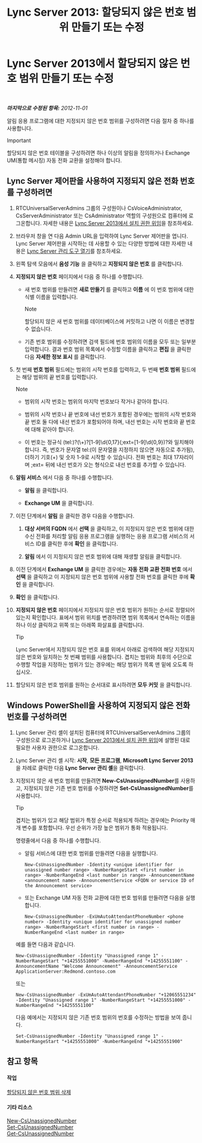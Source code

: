 ﻿---
title: 'Lync Server 2013: 할당되지 않은 번호 범위 만들기 또는 수정'
TOCTitle: 할당되지 않은 번호 범위 만들기 또는 수정
ms:assetid: a102b226-0460-4d5c-82f9-79b8444fa958
ms:mtpsurl: https://technet.microsoft.com/ko-kr/library/Gg412748(v=OCS.15)
ms:contentKeyID: 49304568
ms.date: 08/24/2015
mtps_version: v=OCS.15
ms.translationtype: HT
---

# Lync Server 2013에서 할당되지 않은 번호 범위 만들기 또는 수정

 

_**마지막으로 수정된 항목:** 2012-11-01_

알림 응용 프로그램에 대한 지정되지 않은 번호 범위를 구성하려면 다음 절차 중 하나를 사용합니다.


> [!IMPORTANT]
> 할당되지 않은 번호 테이블을 구성하려면 하나 이상의 알림을 정의하거나 Exchange UM(통합 메시징) 자동 전화 교환을 설정해야 합니다.



## Lync Server 제어판을 사용하여 지정되지 않은 전화 번호를 구성하려면

1.  RTCUniversalServerAdmins 그룹의 구성원이나 CsVoiceAdministrator, CsServerAdministrator 또는 CsAdministrator 역할의 구성원으로 컴퓨터에 로그온합니다. 자세한 내용은 [Lync Server 2013에서 설치 권한 위임](lync-server-2013-delegate-setup-permissions.md)을 참조하세요.

2.  브라우저 창을 연 다음 Admin URL을 입력하여 Lync Server 제어판을 엽니다. Lync Server 제어판을 시작하는 데 사용할 수 있는 다양한 방법에 대한 자세한 내용은 [Lync Server 관리 도구 열기](lync-server-2013-open-lync-server-administrative-tools.md)를 참조하세요.

3.  왼쪽 탐색 모음에서 **음성 기능** 을 클릭하고 **지정되지 않은 번호** 를 클릭합니다.

4.  **지정되지 않은 번호** 페이지에서 다음 중 하나를 수행합니다.
    
      - 새 번호 범위를 만들려면 **새로 만들기** 를 클릭하고 **이름** 에 이 번호 범위에 대한 식별 이름을 입력합니다.
        

        > [!NOTE]
        > 할당되지 않은 새 번호 범위를 데이터베이스에 커밋하고 나면 이 이름은 변경할 수 없습니다.

    
      - 기존 번호 범위를 수정하려면 검색 필드에 번호 범위의 이름을 모두 또는 일부분 입력합니다. 결과 번호 범위 목록에서 수정할 이름을 클릭하고 **편집** 을 클릭한 다음 **자세한 정보 표시** 를 클릭합니다.

5.  첫 번째 **번호 범위** 필드에는 범위의 시작 번호를 입력하고, 두 번째 **번호 범위** 필드에는 해당 범위의 끝 번호를 입력합니다.
    

    > [!NOTE]
    > <UL>
    > <LI>
    > <P>범위의 시작 번호는 범위의 마지막 번호보다 작거나 같아야 합니다.</P>
    > <LI>
    > <P>범위의 시작 번호나 끝 번호에 내선 번호가 포함된 경우에는 범위의 시작 번호와 끝 번호 둘 다에 내선 번호가 포함되어야 하며, 내선 번호는 시작 번호와 끝 번호에 대해 같아야 합니다.</P>
    > <LI>
    > <P>이 번호는 정규식 (tel:)?(\+)?[1-9]\d{0,17}(;ext=[1-9]\d{0,9})?와 일치해야 합니다. 즉, 번호가 문자열 tel:(이 문자열을 지정하지 않으면 자동으로 추가됨), 더하기 기호(+) 및 숫자 1-9로 시작할 수 있습니다. 전화 번호는 최대 17자리이며 ;ext= 뒤에 내선 번호가 오는 형식으로 내선 번호를 추가할 수 있습니다.</P></LI></UL>



6.  **알림 서비스** 에서 다음 중 하나를 수행합니다.
    
      - **알림** 을 클릭합니다.
    
      - **Exchange UM** 을 클릭합니다.

7.  이전 단계에서 **알림** 을 클릭한 경우 다음을 수행합니다.
    
    1.  **대상 서버의 FQDN** 에서 **선택** 을 클릭하고, 이 지정되지 않은 번호 범위에 대한 수신 전화를 처리할 알림 응용 프로그램을 실행하는 응용 프로그램 서비스의 서비스 ID를 클릭한 후에 **확인** 을 클릭합니다.
    
    2.  **알림** 에서 이 지정되지 않은 번호 범위에 대해 재생할 알림을 클릭합니다.

8.  이전 단계에서 **Exchange UM** 을 클릭한 경우에는 **자동 전화 교환 전화 번호** 에서 **선택** 을 클릭하고 이 지정되지 않은 번호 범위에 사용할 전화 번호를 클릭한 후에 **확인** 을 클릭합니다.

9.  **확인** 을 클릭합니다.

10. **지정되지 않은 번호** 페이지에서 지정되지 않은 번호 범위가 원하는 순서로 정렬되어 있는지 확인합니다. 표에서 범위 위치를 변경하려면 범위 목록에서 연속하는 이름을 하나 이상 클릭하고 위쪽 또는 아래쪽 화살표를 클릭합니다.
    

    > [!TIP]
    > Lync Server에서 지정되지 않은 번호 표를 위에서 아래로 검색하여 해당 지정되지 않은 번호와 일치하는 첫 번째 범위를 사용합니다. 겹치는 범위와 최후의 수단으로 수행할 작업을 지정하는 범위가 있는 경우에는 해당 범위가 목록 맨 밑에 오도록 하십시오.



11. 할당되지 않은 번호 범위를 원하는 순서대로 표시하려면 **모두 커밋** 을 클릭합니다.

## Windows PowerShell을 사용하여 지정되지 않은 전화 번호를 구성하려면

1.  Lync Server 관리 셸이 설치된 컴퓨터에 RTCUniversalServerAdmins 그룹의 구성원으로 로그온하거나 [Lync Server 2013에서 설치 권한 위임](lync-server-2013-delegate-setup-permissions.md)에 설명된 대로 필요한 사용자 권한으로 로그온합니다.

2.  Lync Server 관리 셸 시작: **시작**, **모든 프로그램**, **Microsoft Lync Server 2013**을 차례로 클릭한 다음 **Lync Server 관리 셸**을 클릭합니다.

3.  지정되지 않은 새 번호 범위를 만들려면 **New-CsUnassignedNumber**를 사용하고, 지정되지 않은 기존 번호 범위를 수정하려면 **Set-CsUnassignedNumber**를 사용합니다.
    

    > [!TIP]
    > 겹치는 범위가 있고 해당 범위가 특정 순서로 적용되게 하려는 경우에는 Priority 매개 변수를 포함합니다. 우선 순위가 가장 높은 범위가 통화 적용됩니다.

    
    명령줄에서 다음 중 하나를 수행합니다.
    
      - 알림 서비스에 대한 번호 범위를 만들려면 다음을 실행합니다.
        
            New-CsUnassignedNumber -Identity <unique identifier for unassigned number range> -NumberRangeStart <first number in range> -NumberRangeEnd <last number in range> -AnnouncementName <announcement name> -AnnouncementService <FQDN or service ID of the Announcement service>
    
      - 또는 Exchange UM 자동 전화 교환에 대한 번호 범위를 만들려면 다음을 실행합니다.
        
            New-CsUnassignedNumber -ExUmAutoAttendantPhoneNumber <phone number> -Identity <unique identifier for unassigned number range> -NumberRangeStart <first number in range> -NumberRangeEnd <last number in range>
    
    예를 들면 다음과 같습니다.
    
        New-CsUnassignedNumber -Identity "Unassigned range 1" -NumberRangeStart "+14255551000" -NumberRangeEnd "+14255551100" -AnnouncementName "Welcome Announcement" -AnnouncementService ApplicationServer:Redmond.contoso.com
    
    또는
    
        New-CsUnassignedNumber -ExUmAutoAttendantPhoneNumber "+12065551234" -Identity "Unassigned range 1" -NumberRangeStart "+14255551000" -NumberRangeEnd "+14255551100"
    
    다음 예에서는 지정되지 않은 기존 번호 범위의 번호를 수정하는 방법을 보여 줍니다.
    
        Set-CsUnassignedNumber -Identity "Unassigned range 1" -NumberRangeStart "+14255551000" -NumberRangeEnd "+14255551900"

## 참고 항목

#### 작업

[할당되지 않은 번호 범위 삭제](lync-server-2013-delete-an-unassigned-number-range.md)  

#### 기타 리소스

[New-CsUnassignedNumber](https://docs.microsoft.com/en-us/powershell/module/skype/New-CsUnassignedNumber)  
[Set-CsUnassignedNumber](set-csunassignednumber.md)  
[Get-CsUnassignedNumber](https://docs.microsoft.com/en-us/powershell/module/skype/Get-CsUnassignedNumber)

